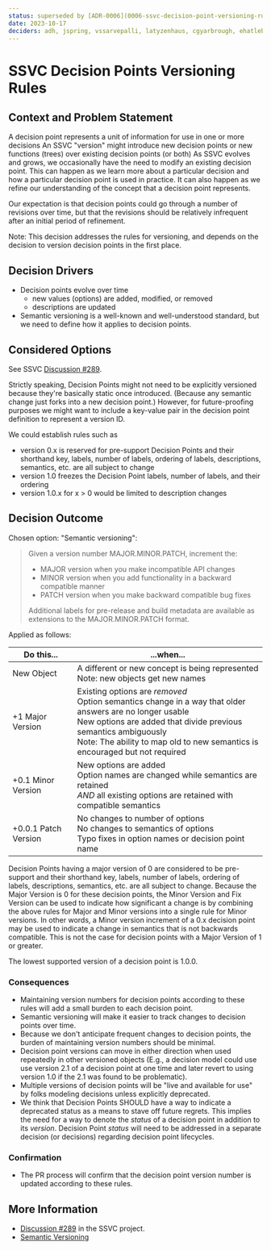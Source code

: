 ```yaml
---
status: superseded by [ADR-0006](0006-ssvc-decision-point-versioning-rules.md)
date: 2023-10-17 
deciders: adh, jspring, vssarvepalli, latyzenhaus, cgyarbrough, ehatleback
---
```

# SSVC Decision Points Versioning Rules

## Context and Problem Statement


A decision point represents a unit of information for use in one or more decisions
An SSVC "version" might introduce new decision points or new functions (trees) over existing decision points (or both)
As SSVC evolves and grows, we occasionally have the need to modify an existing decision point.
This can happen as we learn more about a particular decision and how a particular decision point is used in practice.
It can also happen as we refine our understanding of the concept that a decision point represents.

Our expectation is that decision points could go through a number of revisions over time, but that the revisions
should be relatively infrequent after an initial period of refinement.

Note: This decision addresses the rules for versioning, and depends on the decision to version decision points in the first place.


## Decision Drivers

* Decision points evolve over time
  * new values (options) are added, modified, or removed
  * descriptions are updated
* Semantic versioning is a well-known and well-understood standard, but we need to define how it applies to decision points.

## Considered Options

See SSVC [Discussion #289](https://github.com/CERTCC/SSVC/discussions/289).

Strictly speaking, Decision Points might not need to be explicitly versioned because they're basically static once introduced.
(Because any semantic change just forks into a new decision point.)
However, for future-proofing purposes we might want to include a key-value pair in the decision point definition to represent a version ID.

We could establish rules such as
- version 0.x is reserved for pre-support Decision Points and their shorthand key, labels, number of labels, ordering of labels, descriptions, semantics, etc. are all subject to change
- version 1.0 freezes the Decision Point labels, number of labels, and their ordering
- version 1.0.x for x > 0 would be limited to description changes


## Decision Outcome

Chosen option: "Semantic versioning":

> Given a version number MAJOR.MINOR.PATCH, increment the:
> 
> - MAJOR version when you make incompatible API changes
> - MINOR version when you add functionality in a backward compatible manner 
> - PATCH version when you make backward compatible bug fixes
>
> Additional labels for pre-release and build metadata are available as extensions to the MAJOR.MINOR.PATCH format.

Applied as follows:


| Do this...           | ...when...                                                                                                                                                                                                                                                        |
|----------------------|-------------------------------------------------------------------------------------------------------------------------------------------------------------------------------------------------------------------------------------------------------------------|
| New Object           | A different or new concept is being represented<br/>Note: new objects get new names                                                                                                                                                                               |
| +1 Major Version     | Existing options are _removed_<br/>Option semantics change in a way that older answers are no longer usable<br/>New options are added that divide previous semantics ambiguously<br/>Note: The ability to map old to new semantics is encouraged but not required |
| +0.1 Minor Version   | New options are added<br/>Option names are changed while semantics are retained<br/>_AND_ all existing options are retained with compatible semantics                                                                                                             |
| +0.0.1 Patch Version | No changes to number of options<br/>No changes to semantics of options<br/>Typo fixes in option names or decision point name                                                                                                                                      |

Decision Points having a major version of 0 are considered to be pre-support and their shorthand key, labels, number of labels, ordering of labels, descriptions, semantics, etc. are all subject to change.
Because the Major Version is 0 for these decision points, the Minor Version and Fix Version can be used to indicate how
significant a change is by combining the above rules for Major and Minor versions into a single rule for Minor versions.
In other words, a Minor version increment of a 0.x decision point may be used to indicate a change in semantics that
is not backwards compatible. This is not the case for decision points with a Major Version of 1 or greater.

The lowest supported version of a decision point is 1.0.0.

### Consequences

- Maintaining version numbers for decision points according to these rules will add a small burden to each decision point.
- Semantic versioning will make it easier to track changes to decision points over time.
- Because we don't anticipate frequent changes to decision points, the burden of maintaining version numbers should be minimal.
- Decision point versions can move in either direction when used repeatedly in other versioned objects (E.g., a decision model could
use use version 2.1 of a decision point at one time and later revert to using version 1.0 if the 2.1 was found to be problematic).
- Multiple versions of decision points will be "live and available for use" by folks modeling decisions unless explicitly deprecated.
- We think that Decision Points SHOULD have a way to indicate a deprecated status as a means to stave off future regrets.
This implies the need for a way to denote the _status_ of a decision point in addition to its _version_.
Decision Point _status_ will need to be addressed in a separate decision (or decisions) regarding decision point lifecycles.

### Confirmation

- The PR process will confirm that the decision point version number is updated according to these rules.

## More Information

- [Discussion #289](https://github.com/CERTCC/SSVC/discussions/289) in the SSVC project. 
- [Semantic Versioning](https://semver.org/)
